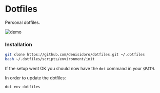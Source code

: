 Dotfiles
===================

Personal dotfiles.

![demo](https://user-images.githubusercontent.com/3226564/30768426-c1413f5c-9fdd-11e7-9c04-00e075c5c375.png)

### Installation

```sh
git clone https://github.com/denisidoro/dotfiles.git ~/.dotfiles
bash ~/.dotfiles/scripts/environment/init
```

If the setup went OK you should now have the `dot` command in your `$PATH`.

In order to update the dotfiles:
```sh
dot env dotfiles
```
